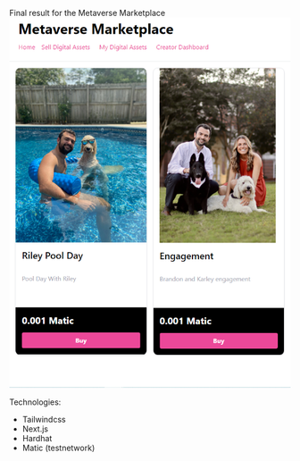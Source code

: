 Final result for the Metaverse Marketplace
![alt text](https://github.com/dappmaster-io/nft-marketplace-polygon-nextjs/blob/main/assets/metaverse-marketplace-snapshot-nft.png)

Technologies:

- Tailwindcss
- Next.js
- Hardhat
- Matic (testnetwork)
